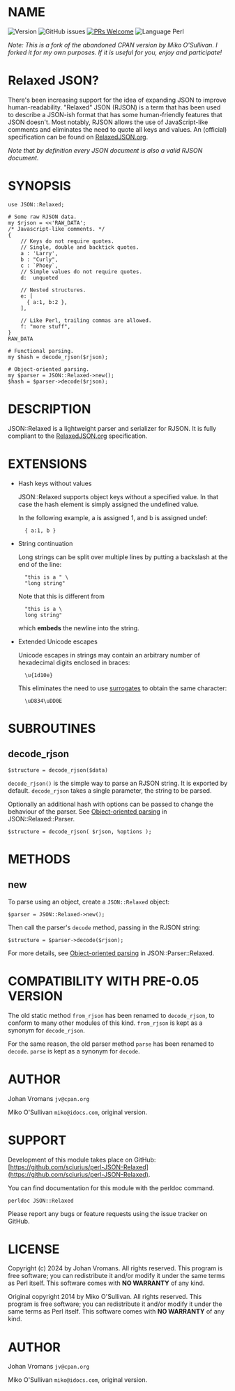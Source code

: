 # NAME

![Version](https://img.shields.io/github/v/release/sciurius/perl-JSON-Relaxed)
![GitHub issues](https://img.shields.io/github/issues/sciurius/perl-JSON-Relaxed)
[![PRs Welcome](https://img.shields.io/badge/PRs-welcome-brightgreen.svg)](http://makeapullrequest.com)
![Language Perl](https://img.shields.io/badge/Language-Perl-blue)

 *Note: This is a fork of the abandoned CPAN version by Miko
O'Sullivan. I forked it for my own purposes. If it is useful for you,
enjoy and participate!*

# Relaxed JSON?

There's been increasing support for the idea of expanding JSON to improve
human-readability.
"Relaxed" JSON (RJSON) is a term that has been used to describe a
JSON-ish format that has some human-friendly features that JSON doesn't.
Most notably, RJSON allows the use of JavaScript-like comments and
eliminates the need to quote all keys and values.
An (official) specification can be found on
[RelaxedJSON.org](https://www.relaxedjson.org).

_Note that by definition every JSON document is also a valid RJSON document._

# SYNOPSIS

    use JSON::Relaxed;

    # Some raw RJSON data.
    my $rjson = <<'RAW_DATA';
    /* Javascript-like comments. */
    {
        // Keys do not require quotes.
        // Single, double and backtick quotes.
        a : 'Larry',
        b : "Curly",
        c : `Phoey`,
        // Simple values do not require quotes.
        d:  unquoted

        // Nested structures.
        e: [
          { a:1, b:2 },
        ],

        // Like Perl, trailing commas are allowed.
        f: "more stuff",
    }
    RAW_DATA

    # Functional parsing.
    my $hash = decode_rjson($rjson);

    # Object-oriented parsing.
    my $parser = JSON::Relaxed->new();
    $hash = $parser->decode($rjson);

# DESCRIPTION

JSON::Relaxed is a lightweight parser and serializer for RJSON.
It is fully compliant to the [RelaxedJSON.org](https://www.relaxedjson.org/specification) specification.

# EXTENSIONS

- Hash keys without values

    JSON::Relaxed supports object keys without a specified value.
    In that case the hash element is simply assigned the undefined value.

    In the following example, a is assigned 1, and b is assigned undef:

        { a:1, b }

- String continuation

    Long strings can be split over multiple lines by putting a backslash
    at the end of the line:

        "this is a " \
        "long string"

    Note that this is different from

        "this is a \
        long string"

    which **embeds** the newline into the string.

- Extended Unicode escapes

    Unicode escapes in strings may contain an arbitrary number of hexadecimal
    digits enclosed in braces:

        \u{1d10e}

    This eliminates the need to use [surrogates](https://unicode.org/faq/utf_bom.html#utf16-2) to obtain the same character:

        \uD834\uDD0E

# SUBROUTINES

## decode\_rjson

    $structure = decode_rjson($data)

`decode_rjson()` is the simple way to parse an RJSON string.
It is exported by default.
`decode_rjson` takes a single parameter, the string to be parsed.

Optionally an additional hash with options can be passed
to change the behaviour of the parser.
See [Object-oriented parsing](https://metacpan.org/pod/JSON::Parser::Relaxed#Object-oriented-parsing)
in JSON::Relaxed::Parser.

    $structure = decode_rjson( $rjson, %options );

# METHODS

## new

To parse using an object, create a `JSON::Relaxed` object:

    $parser = JSON::Relaxed->new();

Then call the parser's `decode` method, passing in the RJSON string:

    $structure = $parser->decode($rjson);

For more details, see [Object-oriented parsing](https://metacpan.org/pod/JSON::Parser::Relaxed#Object-oriented-parsing) in JSON::Parser::Relaxed.

# COMPATIBILITY WITH PRE-0.05 VERSION

The old static method `from_rjson` has been renamed to `decode_rjson`,
to conform to many other modules of this kind.
`from_rjson` is kept as a synonym for `decode_rjson`.

For the same reason, the old parser method `parse` has been renamed to `decode`.
`parse` is kept as a synonym for `decode`.

# AUTHOR

Johan Vromans `jv@cpan.org`

Miko O'Sullivan `miko@idocs.com`, original version.

# SUPPORT

Development of this module takes place on GitHub:
[https://github.com/sciurius/perl-JSON-Relaxed](https://github.com/sciurius/perl-JSON-Relaxed).

You can find documentation for this module with the perldoc command.

    perldoc JSON::Relaxed

Please report any bugs or feature requests using the issue tracker on
GitHub.

# LICENSE

Copyright (c) 2024 by Johan Vromans. All rights reserved. This
program is free software; you can redistribute it and/or modify it
under the same terms as Perl itself. This software comes with **NO
WARRANTY** of any kind.

Original copyright 2014 by Miko O'Sullivan. All rights reserved. This
program is free software; you can redistribute it and/or modify it
under the same terms as Perl itself. This software comes with **NO
WARRANTY** of any kind.

# AUTHOR

Johan Vromans `jv@cpan.org`

Miko O'Sullivan `miko@idocs.com`, original version.
